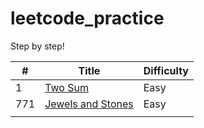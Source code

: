 # leetcode_practice
Step by step!



| #    | Title                                                        | Difficulty |
| ---- | ------------------------------------------------------------ | ---------- |
| 1    | [Two Sum](https://github.com/w4irdo/leetcode_practice/issues/1) | Easy       |
| 771  | [Jewels and Stones](https://github.com/w4irdo/leetcode_practice/issues/2) | Easy       |
|      |                                                              |            |

